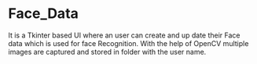 # Face_Data
It is a Tkinter based UI where an user can create and up date their Face data which is used for face Recognition.
With the help of OpenCV multiple images are captured and stored in folder with the user name.

